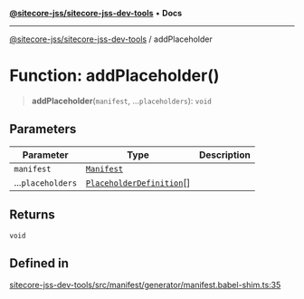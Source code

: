 [**@sitecore-jss/sitecore-jss-dev-tools**](../README.md) • **Docs**

***

[@sitecore-jss/sitecore-jss-dev-tools](../README.md) / addPlaceholder

# Function: addPlaceholder()

> **addPlaceholder**(`manifest`, ...`placeholders`): `void`

## Parameters

| Parameter | Type | Description |
| ------ | ------ | ------ |
| `manifest` | [`Manifest`](../interfaces/Manifest.md) |  |
| ...`placeholders` | [`PlaceholderDefinition`](../interfaces/PlaceholderDefinition.md)[] |  |

## Returns

`void`

## Defined in

[sitecore-jss-dev-tools/src/manifest/generator/manifest.babel-shim.ts:35](https://github.com/Sitecore/jss/blob/5e7d04b70672d6680b558327616d47fb0250e0f1/packages/sitecore-jss-dev-tools/src/manifest/generator/manifest.babel-shim.ts#L35)
